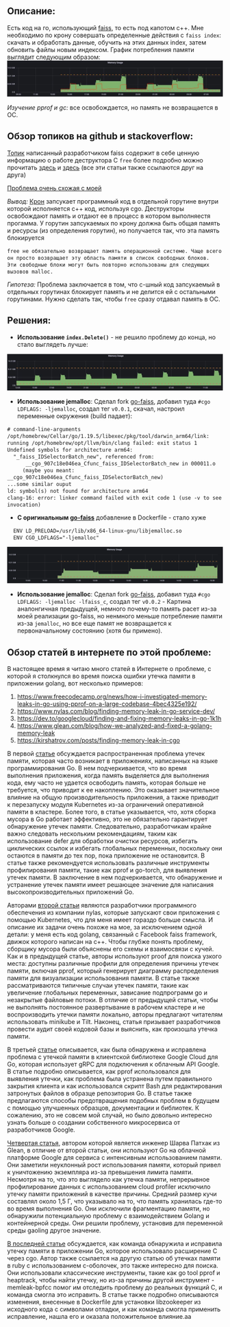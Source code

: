 ## Описание:

Есть код на го, использующий [faiss](https://github.com/DataIntelligenceCrew/go-faiss), то есть под капотом c++. Мне необходимо по крону совершать определенные действия с `faiss index`: скачать и обработать данные, обучить на этих данных index, затем обновить файлы новым индексом. График потребления памяти выглядит следующим образом:  
![alt text](https://github.com/fkurushin/fkurushin/blob/master/photo_2023-06-07%2014.53.12.jpeg)

_Изучение pprof и gc:_ все освобождается, но память не возвращается в ОС. 

## Обзор топиков на github и stackoverflow:


[Топик](https://github.com/facebookresearch/faiss/wiki/FAQ#why-does-the-ram-usage-not-go-down-when-i-delete-an-index)  написанный разработчиком faiss содержит в себе ценную информацию о работе деструктора С `free` более подробно можно прочитать [здесь](https://stackoverflow.com/questions/15139436/why-free-doesnt-really-frees-memory/15139468#15139468) и [здесь](https://stackoverflow.com/questions/63933234/memory-leak-when-calling-c-malloc-c-free-in-goroutines) (все эти статьи также ссылаются друг на друга)

[Проблема очень схожая с моей](https://github.com/golang/go/issues/53440)

_Вывод:_ [Крон](https://github.com/robfig/cron) запсукает программный код в отдельной горутине внутри которой исполняется с++ код, используя cgo. Деструкторы освобождают память и отдают ее в процесс в котором выполняестя прогамма. У горутин запсукаемых по крону должна быть общая память и ресурсы (из определения горутин), но получается так, что эта память блокируется
  ```
  free не обязательно возвращает память операционной системе. Чаще всего он просто возвращает эту область памяти в список свободных блоков. 
  Эти свободные блоки могут быть повторно использованы для следующих вызовов malloc.
  ```

_Гипотеза:_ Проблема заключается в том, что с-шный код запсукаемый в отдельных горутинах блокирует память и не делится ей с остальными горутинами. Нужно сделать так, чтобы `free` сразу отдавал память в ОС.

## Решения:

  - **Использование `index.Delete()`** - не решило проблему до конца, но стало выглядеть лучше:


![alt text](https://github.com/fkurushin/fkurushin/blob/master/photo_2023-06-07%2014.20.29.jpeg)

  - **Использование jemalloс**: Cделал fork [go-faiss](https://github.com/DataIntelligenceCrew/go-faiss), добавил туда `#cgo LDFLAGS: -ljemalloc`, создал тег `v0.0.1`, скачал, настроил переменные окружения (build падает): 
```
# command-line-arguments
/opt/homebrew/Cellar/go/1.19.5/libexec/pkg/tool/darwin_arm64/link: running /opt/homebrew/opt/llvm/bin/clang failed: exit status 1
Undefined symbols for architecture arm64:
  "_faiss_IDSelectorBatch_new", referenced from:
      __cgo_907c18e046ea_Cfunc_faiss_IDSelectorBatch_new in 000011.o
     (maybe you meant: __cgo_907c18e046ea_Cfunc_faiss_IDSelectorBatch_new)
...some similar ouput
ld: symbol(s) not found for architecture arm64
clang-16: error: linker command failed with exit code 1 (use -v to see invocation)
```
- **С оригинальным [go-faiss](https://github.com/DataIntelligenceCrew/go-faiss)** добавление в Dockerfile - стало хуже
```
  ENV LD_PRELOAD=/usr/lib/x86_64-linux-gnu/libjemalloc.so
  ENV CGO_LDFLAGS="-ljemalloc"
```
![alt text](https://github.com/fkurushin/fkurushin/blob/master/Screenshot%202023-06-08%20at%2015.44.45.png)

 - **Использование jemalloс**: Cделал fork [go-faiss](https://github.com/DataIntelligenceCrew/go-faiss), добавил туда `#cgo LDFLAGS: -ljemalloc -lfaiss_c`, создал тег `v0.0.2` - Картина аналонгичная предыдущей, немного почему-то память расет из-за моей реализации go-faiss, но ненмного меньше потребление памяти из-за `jemalloc`, но все еще памят не возвращается к первоначальному состоянию (хотя бы примено). 


## Обзор статей в интернете по этой проблеме:

В настоящее время я читаю много статей в Интернете о проблеме, с которой я столкнулся во время поиска ошибки утечка памяти в приложении golang, вот несколько примеров:
1. https://www.freecodecamp.org/news/how-i-investigated-memory-leaks-in-go-using-pprof-on-a-large-codebase-4bec4325e192/
2. https://www.nylas.com/blog/finding-memory-leak-in-go-service-dev/
3. https://dev.to/googlecloud/finding-and-fixing-memory-leaks-in-go-1k1h
4. https://www.glean.com/blog/how-we-analyzed-and-fixed-a-golang-memory-leak
5. https://kirshatrov.com/posts/finding-memory-leak-in-cgo

  В первой [статье](https://www.freecodecamp.org/news/how-i-investigated-memory-leaks-in-go-using-pprof-on-a-large-codebase-4bec4325e192/) обсуждается распространенная проблема утечек памяти, которая часто возникает в приложениях, написанных на языке программирования Go. В нем подчеркивается, что во время выполнения приложения, когда память выделяется для выполнения кода, ему часто не удается освободить память, которая больше не требуется, что приводит к ее накоплению. Это оказывает значительное влияние на общую производительность приложения, а также приводит к перезапуску модуля Kubernetes из-за ограничений оперативной памяти в кластере. 
  Более того, в статье указывается, что, хотя сборка мусора в Go работает эффективно, это не обязательно гарантирует обнаружение утечек памяти. Следовательно, разработчикам крайне важно следовать нескольким рекомендациям, таким как использование defer для обработки очистки ресурсов, избегать циклических ссылок и избегать глобальных переменных, поскольку они остаются в памяти до тех пор, пока приложение не остановится.
В статье также рекомендуется использовать различные инструменты профилирования памяти, такие как pprof и go-torch, для выявления утечек памяти. В заключение в нем подчеркивается, что обнаружение и устранение утечек памяти имеет решающее значение для написания высокопроизводительных приложений Go.
  
  Авторами [второй статьи](https://www.nylas.com/blog/finding-memory-leak-in-go-service-dev/) являются разработчики программного обеспечения из компании nylas, которые запускают свои приложения с помощью Kubernetes, что для меня имеет гораздо больше смысла. И описание их задачи очень похоже на мое, за исключением одной детали: у меня есть код golang, связанный с Facebook faiss framework, движок которого написан на c++. 
Чтобы глубже понять проблему, сборщику мусора были объяснены его схемы и взаимосвязи с кучей. Как и в предыдущей статье, авторы используют proof для поиска узкого места: доступны различные профили для определения причины утечек памяти, включая pprof, который генерирует диаграмму распределения памяти для визуализации использования памяти. В статье также рассматриваются типичные случаи утечек памяти, такие как увеличение глобальных переменных, зависание подпрограмм go и незакрытые файловые потоки. В отличие от предыдущей статьи, чтобы не выполнять постоянное развертывание в рабочем кластере и не воспроизводить утечки памяти локально, авторы предлагают читателям использовать minikube и Tilt. Наконец, статья призывает разработчиков провести аудит своей кодовой базы и выяснить, как произошла утечка памяти. 
  
  В третьей [статье](https://dev.to/googlecloud/finding-and-fixing-memory-leaks-in-go-1k1h) описывается, как была обнаружена и исправлена проблема с утечкой памяти в клиентской библиотеке Google Cloud для Go, которая использует gRPC для подключения к облачным API Google. В статье подробно описывается, как pprof использовался для выявления утечки, как проблема была устранена путем правильного закрытия клиента и как использовался скрипт Bash для редактирования затронутых файлов в образце репозитория Go. В статье также предлагаются способы предотвращения подобных проблем в будущем с помощью улучшенных образцов, документации и библиотек. К сожалению, это не совсем мой случай, но было довольно интересно узнать больше о создании собственного микросервиса от разработчиков Google.
  
  [Четвертая статья](https://www.glean.com/blog/how-we-analyzed-and-fixed-a-golang-memory-leak), автором которой является инженер Шарва Патхак из Glean, в отличие от второй статьи, они используют Go на облачной платформе Google для сервиса с интенсивным использованием памяти. Они заметили неуклонный рост использования памяти, который привел к уничтожению экземпляра из-за превышения лимита памяти. Несмотря на то, что это выглядело как утечка памяти, непрерывное профилирование данных с использованием cloud profiler исключило утечку памяти приложений в качестве причины. Средний размер кучи составлял около 1,5 Г, что указывало на то, что память хранилась где-то во время выполнения Go. Они исключили фрагментацию памяти, но обнаружили потенциальную проблему с взаимодействием Golang и контейнерной среды. Они решили проблему, установив для  переменной среды gaoling другое значение. 
  
  [В последней статье](https://kirshatrov.com/posts/finding-memory-leak-in-cgo) обсуждается, как команда обнаружила и исправила утечку памяти в приложении Go, которое использовало расширение C через cgo. Автор также ссылается на другую статью об утечках памяти в ruby с использованием c-оболочек, это также интересно для поиска. Они использовали классические инструменты, такие как go tool pprof и heaptrack, чтобы найти утечку, но из-за причины другой инструмент - memleak-bpfcc помог им отследить проблему до реальных функций C, и команда смогла это исправить. В статье также подробно описываются изменения, внесенные в Dockerfile для установки libzookeeper из исходного кода с символами отладки, и как команда смогла применить исправление, нашла его и оказала положительное влияние.aa


